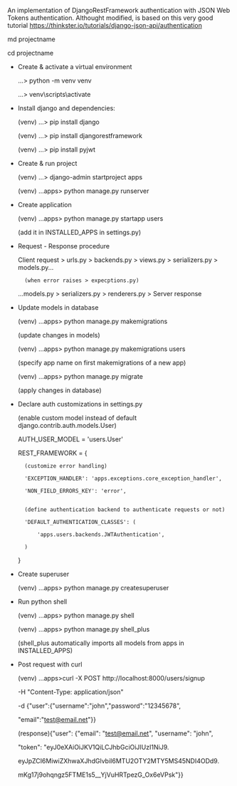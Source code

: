 An implementation of DjangoRestFramework authentication with JSON Web Tokens authentication. Althought modified, is based on this very good tutorial https://thinkster.io/tutorials/django-json-api/authentication


md projectname

cd projectname


- Create & activate a virtual environment

    ...> python -m venv venv

    ...> venv\scripts\activate


- Install django and dependencies:

    (venv) ...> pip install django

    (venv) ...> pip install djangorestframework

    (venv) ...> pip install pyjwt


- Create & run project

    (venv) ...> django-admin startproject apps

    (venv) ...apps> python manage.py runserver


- Create application

    (venv) ...apps> python manage.py startapp users

    (add it in INSTALLED_APPS in settings.py)


- Request - Response procedure

    Client request > urls.py > backends.py > views.py > serializers.py > models.py...

        (when error raises > expecptions.py)

    ...models.py > serializers.py > renderers.py > Server response


- Update models in database

    (venv) ...apps> python manage.py makemigrations

    (update changes in models)


    (venv) ...apps> python manage.py makemigrations users

    (specify app name on first makemigrations of a new app)


    (venv) ...apps> python manage.py migrate

    (apply changes in database)


- Declare auth customizations in settings.py

    (enable custom model instead of default django.contrib.auth.models.User)

    AUTH_USER_MODEL = 'users.User'


    REST_FRAMEWORK = {

        (customize error handling)

        'EXCEPTION_HANDLER': 'apps.exceptions.core_exception_handler',

        'NON_FIELD_ERRORS_KEY': 'error',


        (define authentication backend to authenticate requests or not)

        'DEFAULT_AUTHENTICATION_CLASSES': (

            'apps.users.backends.JWTAuthentication',

        )

    }


- Create superuser

    (venv) ...apps> python manage.py createsuperuser


- Run python shell

    (venv) ...apps> python manage.py shell


    (venv) ...apps> python manage.py shell_plus

    (shell_plus automatically imports all models from apps in INSTALLED_APPS)


- Post request with curl

    (venv) ...apps>curl -X POST http://localhost:8000/users/signup

    -H "Content-Type: application/json"

    -d {\"user\":{\"username\":\"john\",\"password\":\"12345678\",

    \"email\":\"test@email.net\"}}
    

    (response){"user": {"email": "test@email.net", "username": "john",

     "token": "eyJ0eXAiOiJKV1QiLCJhbGciOiJIUzI1NiJ9.

     eyJpZCI6MiwiZXhwaXJhdGlvbiI6MTU2OTY2MTY5MS45NDI4ODd9.

     mKg17j9ohqngz5FTME1s5__YjVuHRTpezG_Ox6eVPsk"}}
